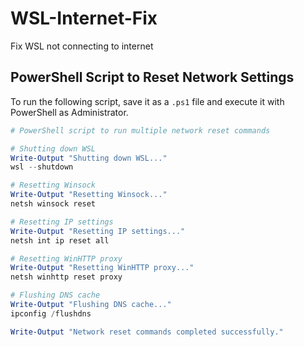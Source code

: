 # WSL-Internet-Fix
Fix WSL not connecting to internet

## PowerShell Script to Reset Network Settings

To run the following script, save it as a `.ps1` file and execute it with PowerShell as Administrator.

```powershell
# PowerShell script to run multiple network reset commands

# Shutting down WSL
Write-Output "Shutting down WSL..."
wsl --shutdown

# Resetting Winsock
Write-Output "Resetting Winsock..."
netsh winsock reset

# Resetting IP settings
Write-Output "Resetting IP settings..."
netsh int ip reset all

# Resetting WinHTTP proxy
Write-Output "Resetting WinHTTP proxy..."
netsh winhttp reset proxy

# Flushing DNS cache
Write-Output "Flushing DNS cache..."
ipconfig /flushdns

Write-Output "Network reset commands completed successfully."
